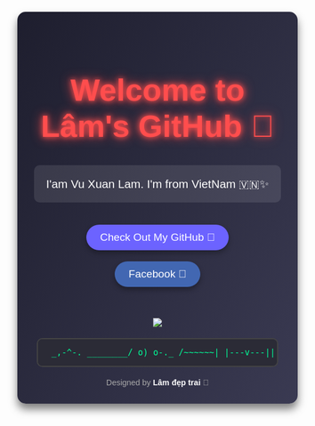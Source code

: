 <div style="font-family: 'Arial', sans-serif; text-align: center; background: linear-gradient(120deg, #1e1e2e, #3a3a52); color: white; padding: 30px; border-radius: 15px; box-shadow: 0px 10px 15px rgba(0, 0, 0, 0.5);"> <h1 style="color: #ff4d4d; font-size: 3.5rem; text-shadow: 0px 0px 10px #ff4d4d, 0px 0px 20px #ff4d4d; animation: pulse 1.5s infinite;text-align:center;"> Welcome to Lâm's GitHub 👑 </h1> <p style="font-size: 1.3rem; line-height: 1.8; margin-bottom: 30px; background-color: rgba(255, 255, 255, 0.1); padding: 15px; border-radius: 10px;text-align:center;"> I'am Vu Xuan Lam. I'm from VietNam 🇻🇳✨ </p> <div style="margin-bottom: 30px;text-align:center;"> <a href="https://github.com/iplam2004" style="display: inline-block; padding: 12px 25px; font-size: 1.2rem; color: white; background: #6c63ff; text-decoration: none; border-radius: 50px; margin: 10px; box-shadow: 0px 5px 10px rgba(0, 0, 0, 0.3); transition: all 0.3s ease;"> Check Out My GitHub 🚀 </a> <br> <a href="https://www.facebook.com/iam.Iam143" style="display: inline-block; padding: 12px 25px; font-size: 1.2rem; color: white; background: #4267B2; text-decoration: none; border-radius: 50px; margin: 10px; box-shadow: 0px 5px 10px rgba(0, 0, 0, 0.3); transition: all 0.3s ease;text-align:center;"> Facebook 📘 </a> </div> <br> <img src ="https://scontent.fhan15-1.fna.fbcdn.net/v/t39.30808-6/441020450_981289430128304_8791646841219850073_n.jpg?_nc_cat=108&ccb=1-7&_nc_sid=a5f93a&_nc_eui2=AeH5OTFk5tQrP-5U41Qjm3GM6t_7A2ew2Vbq3_sDZ7DZVjyjrSnTTEyecHqHE2FbbYn8CkPzMiKuvv3_ajLDancs&_nc_ohc=s-yGGLXq4JUQ7kNvgF2Z2dL&_nc_pt=1&_nc_zt=23&_nc_ht=scontent.fhan15-1.fna&_nc_gid=AGBG_xemmaiz9rHl_lqL5vA&oh=00_AYDzlefPcC2peLP-tkAqGamByoMqBBQHldPhOdFE2GeEAA&oe=6754FABA" style="text-align:center;"> <pre style="text-align: center; margin: 20px auto; padding: 15px; background-color: #2b2b36; color: #00ff99; border: 2px solid #444; border-radius: 10px; font-size: 0.95rem; overflow-x: auto; width: 90%; max-width: 700px;"> _,-^-. ________/ o) o-._ /~~~~~~| |---v---|| \ | || || -. \_____/ |_________|| -._ |||| \ -._ |||| \ \__ |||| | \ |||| | \ |||| | | /||||_________________| | /_|||||-( )||( )||( )||-.__________.--'/ ~~~~~ "" "" "" / --' </pre> <footer style="margin-top: 20px; font-size: 0.9rem; color: #aaa;"> Designed by <b style="color: #fff;">Lâm đẹp trai</b> 💖 </footer> </div>
